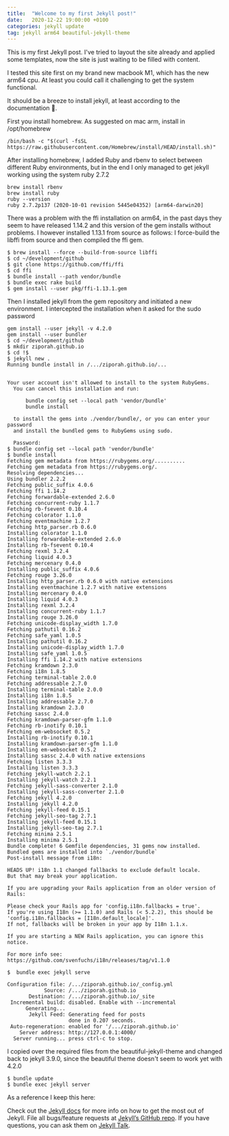 ```yaml
---
title:  "Welcome to my first Jekyll post!"
date:   2020-12-22 19:00:00 +0100
categories: jekyll update
tag: jekyll arm64 beautiful-jekyll-theme
---
```

This is my first Jekyll post. I've tried to layout the site already and applied some templates, now the site is just waiting to be filled with content.

I tested this site first on my brand new macbook M1, which has the new arm64 cpu.
At least you could call it challenging to get the system functional.

It should be a breeze to install jekyll, at least according to the documentation :eyes:.

First you install homebrew. As suggested on mac arm, install in /opt/homebrew
```
/bin/bash -c "$(curl -fsSL https://raw.githubusercontent.com/Homebrew/install/HEAD/install.sh)"
````


After installing homebrew, I added Ruby and rbenv to select between different Ruby environments, but in the end I only managed to get jekyll working using the system ruby 2.7.2

```
brew install rbenv
brew install ruby
ruby --version
ruby 2.7.2p137 (2020-10-01 revision 5445e04352) [arm64-darwin20]
```

There was a problem with the ffi installation on arm64, in the past days they seem to have released 1.14.2 and this version of the gem installs without problems. I however installed 1.13.1 from source as follows:
I force-build the libffi from source and then compiled the ffi gem.
```
$ brew install --force --build-from-source libffi
$ cd ~/development/github
$ git clone https://github.com/ffi/ffi
$ cd ffi
$ bundle install --path vendor/bundle
$ bundle exec rake build
$ gem install --user pkg/ffi-1.13.1.gem
```

Then I installed jekyll from the gem repository and initiated a new environment.
I intercepted the installation when it asked for the sudo password

```
gem install --user jekyll -v 4.2.0
gem install --user bundler
$ cd ~/development/github
$ mkdir ziporah.github.io
$ cd !$
$ jekyll new .
Running bundle install in /.../ziporah.github.io/...


Your user account isn't allowed to install to the system RubyGems.
  You can cancel this installation and run:

      bundle config set --local path 'vendor/bundle'
      bundle install

  to install the gems into ./vendor/bundle/, or you can enter your password
  and install the bundled gems to RubyGems using sudo.

  Password:
$ bundle config set --local path 'vendor/bundle'
$ bundle install
Fetching gem metadata from https://rubygems.org/..........
Fetching gem metadata from https://rubygems.org/.
Resolving dependencies...
Using bundler 2.2.2
Fetching public_suffix 4.0.6
Fetching ffi 1.14.2
Fetching forwardable-extended 2.6.0
Fetching concurrent-ruby 1.1.7
Fetching rb-fsevent 0.10.4
Fetching colorator 1.1.0
Fetching eventmachine 1.2.7
Fetching http_parser.rb 0.6.0
Installing colorator 1.1.0
Installing forwardable-extended 2.6.0
Installing rb-fsevent 0.10.4
Fetching rexml 3.2.4
Fetching liquid 4.0.3
Fetching mercenary 0.4.0
Installing public_suffix 4.0.6
Fetching rouge 3.26.0
Installing http_parser.rb 0.6.0 with native extensions
Installing eventmachine 1.2.7 with native extensions
Installing mercenary 0.4.0
Installing liquid 4.0.3
Installing rexml 3.2.4
Installing concurrent-ruby 1.1.7
Installing rouge 3.26.0
Fetching unicode-display_width 1.7.0
Fetching pathutil 0.16.2
Fetching safe_yaml 1.0.5
Installing pathutil 0.16.2
Installing unicode-display_width 1.7.0
Installing safe_yaml 1.0.5
Installing ffi 1.14.2 with native extensions
Fetching kramdown 2.3.0
Fetching i18n 1.8.5
Fetching terminal-table 2.0.0
Fetching addressable 2.7.0
Installing terminal-table 2.0.0
Installing i18n 1.8.5
Installing addressable 2.7.0
Installing kramdown 2.3.0
Fetching sassc 2.4.0
Fetching kramdown-parser-gfm 1.1.0
Fetching rb-inotify 0.10.1
Fetching em-websocket 0.5.2
Installing rb-inotify 0.10.1
Installing kramdown-parser-gfm 1.1.0
Installing em-websocket 0.5.2
Installing sassc 2.4.0 with native extensions
Fetching listen 3.3.3
Installing listen 3.3.3
Fetching jekyll-watch 2.2.1
Installing jekyll-watch 2.2.1
Fetching jekyll-sass-converter 2.1.0
Installing jekyll-sass-converter 2.1.0
Fetching jekyll 4.2.0
Installing jekyll 4.2.0
Fetching jekyll-feed 0.15.1
Fetching jekyll-seo-tag 2.7.1
Installing jekyll-feed 0.15.1
Installing jekyll-seo-tag 2.7.1
Fetching minima 2.5.1
Installing minima 2.5.1
Bundle complete! 6 Gemfile dependencies, 31 gems now installed.
Bundled gems are installed into `./vendor/bundle`
Post-install message from i18n:

HEADS UP! i18n 1.1 changed fallbacks to exclude default locale.
But that may break your application.

If you are upgrading your Rails application from an older version of Rails:

Please check your Rails app for 'config.i18n.fallbacks = true'.
If you're using I18n (>= 1.1.0) and Rails (< 5.2.2), this should be
'config.i18n.fallbacks = [I18n.default_locale]'.
If not, fallbacks will be broken in your app by I18n 1.1.x.

If you are starting a NEW Rails application, you can ignore this notice.

For more info see:
https://github.com/svenfuchs/i18n/releases/tag/v1.1.0

$  bundle exec jekyll serve

Configuration file: /.../ziporah.github.io/_config.yml
            Source: /.../ziporah.github.io
       Destination: /.../ziporah.github.io/_site
 Incremental build: disabled. Enable with --incremental
      Generating...
       Jekyll Feed: Generating feed for posts
                    done in 0.207 seconds.
 Auto-regeneration: enabled for '/.../ziporah.github.io'
    Server address: http://127.0.0.1:4000/
  Server running... press ctrl-c to stop.
```


I copied over the required files from the beautiful-jekyll-theme and changed back to jekyll 3.9.0,
since the beautiful theme doesn't seem to work yet with 4.2.0

```
$ bundle update
$ bundle exec jekyll server
```


As a reference I keep this here:

Check out the [Jekyll docs][jekyll-docs] for more info on how to get the most out of Jekyll. File all bugs/feature requests at [Jekyll’s GitHub repo][jekyll-gh]. If you have questions, you can ask them on [Jekyll Talk][jekyll-talk].

[jekyll-docs]: https://jekyllrb.com/docs/home
[jekyll-gh]:   https://github.com/jekyll/jekyll
[jekyll-talk]: https://talk.jekyllrb.com/
